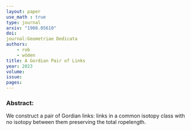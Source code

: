 ```yaml
---
layout: paper
use_math : true
type: journal
arxiv: "1908.05610"
doi: 
journal:Geometriae Dedicata
authors:
    - rob
    - wöden
title: A Gordian Pair of Links
year: 2023
volume: 
issue: 
pages: 
---
```

### Abstract:

We construct a pair of Gordian links: links in a common isotopy class with no isotopy between them preserving the total ropelength.